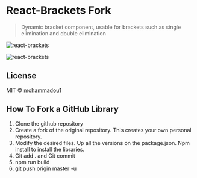 # React-Brackets Fork

> Dynamic bracket component, usable for brackets such as single elimination and double elimination

![react-brackets](https://github.com/mohux/react-brackets/blob/master/images/web.gif?raw=true "react-brackets")

![react-brackets](https://github.com/mohux/react-brackets/blob/master/images/mobile.gif?raw=true "react-brackets")

## License

MIT © [mohammadou1](https://github.com/mohammadou1)

## How To Fork a GitHub Library

1. Clone the github repository
2. Create a fork of the original repository. This creates your own personal repository.
3. Modify the desired files. Up all the versions on the package.json. Npm install to install the libraries.
4. Git add . and Git commit
5. npm run build
6. git push origin master -u
